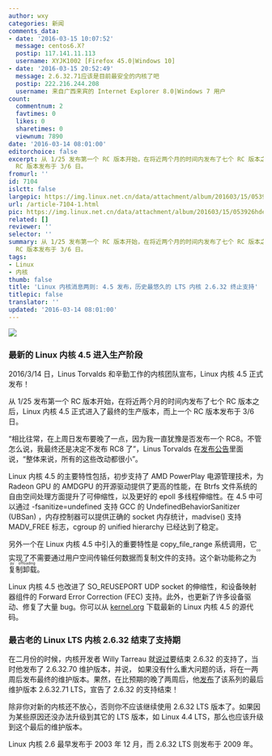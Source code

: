 ```yaml
---
author: wxy
categories: 新闻
comments_data:
- date: '2016-03-15 10:07:52'
  message: centos6.X?
  postip: 117.141.11.113
  username: XYJK1002 [Firefox 45.0|Windows 10]
- date: '2016-03-15 20:52:49'
  message: 2.6.32.71应该是目前最安全的内核了吧
  postip: 222.216.244.208
  username: 来自广西来宾的 Internet Explorer 8.0|Windows 7 用户
count:
  commentnum: 2
  favtimes: 0
  likes: 0
  sharetimes: 0
  viewnum: 7890
date: '2016-03-14 08:01:00'
editorchoice: false
excerpt: 从 1/25 发布第一个 RC 版本开始，在将近两个月的时间内发布了七个 RC 版本之后，Linux 内核 4.5 正式进入了最终的生产版本，而上一个
  RC 版本发布于 3/6 日。
fromurl: ''
id: 7104
islctt: false
largepic: https://img.linux.net.cn/data/attachment/album/201603/15/053926hdeq9bwqvbvcb9vb.png
url: /article-7104-1.html
pic: https://img.linux.net.cn/data/attachment/album/201603/15/053926hdeq9bwqvbvcb9vb.png.thumb.jpg
related: []
reviewer: ''
selector: ''
summary: 从 1/25 发布第一个 RC 版本开始，在将近两个月的时间内发布了七个 RC 版本之后，Linux 内核 4.5 正式进入了最终的生产版本，而上一个
  RC 版本发布于 3/6 日。
tags:
- Linux
- 内核
thumb: false
title: 'Linux 内核消息两则: 4.5 发布，历史最悠久的 LTS 内核 2.6.32 终止支持'
titlepic: false
translator: ''
updated: '2016-03-14 08:01:00'
---
```


![](/data/attachment/album/201603/15/053926hdeq9bwqvbvcb9vb.png)


### 最新的 Linux 内核 4.5 进入生产阶段


2016/3/14 日，Linus Torvalds 和辛勤工作的内核团队宣布，Linux 内核 4.5 正式发布！


从 1/25 发布第一个 RC 版本开始，在将近两个月的时间内发布了七个 RC 版本之后，Linux 内核 4.5 正式进入了最终的生产版本，而上一个 RC 版本发布于 3/6 日。


“相比往常，在上周日发布要晚了一点，因为我一直犹豫是否发布一个 RC8。不管怎么说，我最终还是决定不发布 RC8 了”，Linus Torvalds 在[发布公告](http://lkml.iu.edu/hypermail/linux/kernel/1603.1/04467.html)里面说，“整体来说，所有的这些改动都很小”。


Linux 内核 4.5 的主要特性包括，初步支持了 AMD PowerPlay 电源管理技术，为 Radeon GPU 的 AMDGPU 的开源驱动提供了更高的性能，在 Btrfs 文件系统的自由空间处理方面提升了可伸缩性，以及更好的 epoll 多线程伸缩性。在 4.5 中可以通过 -fsanitize=undefined 支持 GCC 的 UndefinedBehaviorSanitizer (UBSan) ，内存控制器可以提供正确的 socket 内存统计，madvise() 支持 MADV\_FREE 标志，cgroup 的 unified hierarchy 已经达到了稳定。


另外一个在 Linux 内核 4.5 中引入的重要特性是 copy\_file\_range 系统调用，它实现了不需要通过用户空间传输任何数据而复制文件的支持。这个新功能称之为<ruby> 复制卸载 <rp>  （ </rp> <rt>  copy offloading </rt> <rp>  ） </rp></ruby>。


Linux 内核 4.5 也改进了 SO\_REUSEPORT UDP socket 的伸缩性，和设备映射器组件的 Forward Error Correction (FEC) 支持。此外，也更新了许多设备驱动、修复了大量 bug。你可以从 [kernel.org](http://kernel.org/) 下载最新的 Linux 内核 4.5 的源代码。


### 最古老的 Linux LTS 内核 2.6.32 结束了支持期


在二月份的时候，内核开发者 Willy Tarreau 就[说过](http://lkml.iu.edu/hypermail/linux/kernel/1601.3/06474.html)要结束 2.6.32 的支持了，当时他发布了 2.6.32.70 维护版本，并说， 如果没有什么重大问题的话，将在一两周后发布最终的维护版本。果然，在比预期的晚了两周后，他[发布](http://lkml.iu.edu/hypermail/linux/kernel/1603.1/03938.html)了该系列的最后维护版本 2.6.32.71 LTS，宣告了 2.6.32 的支持结束！


除非你对新的内核还不放心，否则你不应该继续使用 2.6.32 LTS 版本了。如果因为某些原因还没办法升级到其它的 LTS 版本，如 Linux 4.4 LTS，那么也应该升级到这个最后的维护版本。


Linux 内核 2.6 最早发布于 2003 年 12 月，而 2.6.32 LTS 则发布于 2009 年。